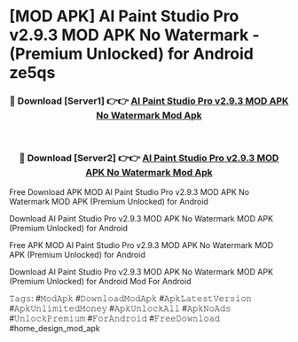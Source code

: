# [MOD APK] AI Paint Studio Pro v2.9.3 MOD APK No Watermark - (Premium Unlocked) for Android ze5qs



<div align="center">
<h3>🔴 Download [Server1] 👉👉 <a href="https://momento.my/?title=AI_Paint_Studio_Pro_v2.9.3_MOD_APK_No_Watermark">AI Paint Studio Pro v2.9.3 MOD APK No Watermark Mod Apk</a></h3><br>

<h3>🔴 Download [Server2] 👉👉 <a href="https://momento.my/?title=AI_Paint_Studio_Pro_v2.9.3_MOD_APK_No_Watermark">AI Paint Studio Pro v2.9.3 MOD APK No Watermark Mod Apk</a></h3>
</div>



Free Download APK MOD AI Paint Studio Pro v2.9.3 MOD APK No Watermark MOD APK (Premium Unlocked) for Android

Download AI Paint Studio Pro v2.9.3 MOD APK No Watermark MOD APK (Premium Unlocked) for Android

Free APK MOD AI Paint Studio Pro v2.9.3 MOD APK No Watermark MOD APK (Premium Unlocked) for Android

Download AI Paint Studio Pro v2.9.3 MOD APK No Watermark MOD APK (Premium Unlocked) for Android Mod For Android

𝚃𝚊𝚐𝚜: #𝙼𝚘𝚍𝙰𝚙𝚔 #𝙳𝚘𝚠𝚗𝚕𝚘𝚊𝚍𝙼𝚘𝚍𝙰𝚙𝚔 #𝙰𝚙𝚔𝙻𝚊𝚝𝚎𝚜𝚝𝚅𝚎𝚛𝚜𝚒𝚘𝚗 #𝙰𝚙𝚔𝚄𝚗𝚕𝚒𝚖𝚒𝚝𝚎𝚍𝙼𝚘𝚗𝚎𝚢 #𝙰𝚙𝚔𝚄𝚗𝚕𝚘𝚌𝚔𝙰𝚕𝚕 #𝙰𝚙𝚔𝙽𝚘𝙰𝚍𝚜 #𝚄𝚗𝚕𝚘𝚌𝚔𝙿𝚛𝚎𝚖𝚒𝚞𝚖 #𝙵𝚘𝚛𝙰𝚗𝚍𝚛𝚘𝚒𝚍 #𝙵𝚛𝚎𝚎𝙳𝚘𝚠𝚗𝚕𝚘𝚊𝚍 #home_design_mod_apk
